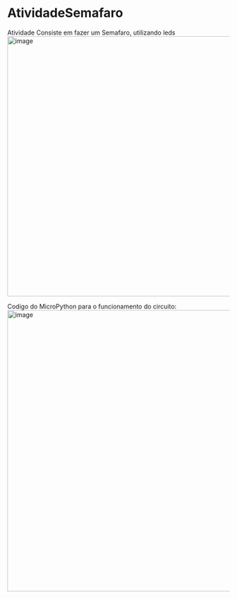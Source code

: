 

 # AtividadeSemafaro

 Atividade Consiste em fazer um Semafaro, utilizando leds 
<img width="890" height="590" alt="image" src="https://github.com/user-attachments/assets/ae2e67f5-b5fa-4837-a4a3-f43a037a3d6a" />


Codigo do MicroPython para o funcionamento do circuito:
<img width="793" height="638" alt="image" src="https://github.com/user-attachments/assets/2d6b858a-dcf6-4541-b564-5bc76cea97dd" />



